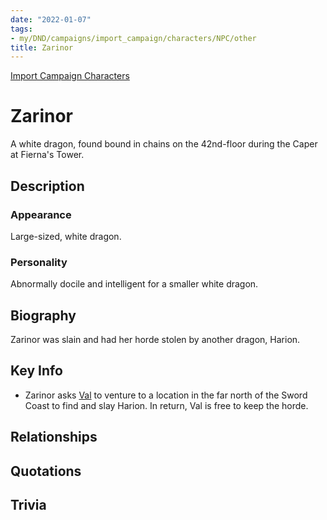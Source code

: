 ```yaml
---
date: "2022-01-07"
tags:
- my/DND/campaigns/import_campaign/characters/NPC/other
title: Zarinor
---
```


[Import Campaign Characters](/dnd/characters/)

# Zarinor

A white dragon, found bound in chains on the 42nd-floor during the Caper at Fierna's Tower.

## Description

### Appearance

Large-sized, white dragon.

### Personality

Abnormally docile and intelligent for a smaller white dragon.

## Biography

Zarinor was slain and had her horde stolen by another dragon, Harion.

## Key Info

- Zarinor asks [Val](/dnd/characters/val/) to venture to a location in the far north of the Sword Coast to find and slay Harion. In return, Val is free to keep the horde.

## Relationships

## Quotations

## Trivia